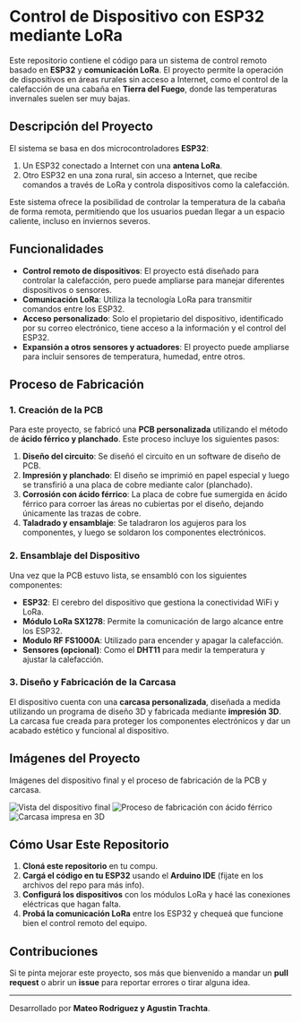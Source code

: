 # Control de Dispositivo con ESP32 mediante LoRa

Este repositorio contiene el código para un sistema de control remoto basado en **ESP32** y **comunicación LoRa**. El proyecto permite la operación de dispositivos en áreas rurales sin acceso a Internet, como el control de la calefacción de una cabaña en **Tierra del Fuego**, donde las temperaturas invernales suelen ser muy bajas.

## Descripción del Proyecto

El sistema se basa en dos microcontroladores **ESP32**:
1. Un ESP32 conectado a Internet con una **antena LoRa**.
2. Otro ESP32 en una zona rural, sin acceso a Internet, que recibe comandos a través de LoRa y controla dispositivos como la calefacción.

Este sistema ofrece la posibilidad de controlar la temperatura de la cabaña de forma remota, permitiendo que los usuarios puedan llegar a un espacio caliente, incluso en inviernos severos.

## Funcionalidades

- **Control remoto de dispositivos**: El proyecto está diseñado para controlar la calefacción, pero puede ampliarse para manejar diferentes dispositivos o sensores.
- **Comunicación LoRa**: Utiliza la tecnología LoRa para transmitir comandos entre los ESP32.
- **Acceso personalizado**: Solo el propietario del dispositivo, identificado por su correo electrónico, tiene acceso a la información y el control del ESP32.
- **Expansión a otros sensores y actuadores**: El proyecto puede ampliarse para incluir sensores de temperatura, humedad, entre otros.

## Proceso de Fabricación

### 1. Creación de la PCB

Para este proyecto, se fabricó una **PCB personalizada** utilizando el método de **ácido férrico y planchado**. Este proceso incluye los siguientes pasos:

1. **Diseño del circuito**: Se diseñó el circuito en un software de diseño de PCB.
2. **Impresión y planchado**: El diseño se imprimió en papel especial y luego se transfirió a una placa de cobre mediante calor (planchado).
3. **Corrosión con ácido férrico**: La placa de cobre fue sumergida en ácido férrico para corroer las áreas no cubiertas por el diseño, dejando únicamente las trazas de cobre.
4. **Taladrado y ensamblaje**: Se taladraron los agujeros para los componentes, y luego se soldaron los componentes electrónicos.

### 2. Ensamblaje del Dispositivo

Una vez que la PCB estuvo lista, se ensambló con los siguientes componentes:
- **ESP32**: El cerebro del dispositivo que gestiona la conectividad WiFi y LoRa.
- **Módulo LoRa SX1278**: Permite la comunicación de largo alcance entre los ESP32.
- **Modulo RF FS1000A**: Utilizado para encender y apagar la calefacción.
- **Sensores (opcional)**: Como el **DHT11** para medir la temperatura y ajustar la calefacción.

### 3. Diseño y Fabricación de la Carcasa

El dispositivo cuenta con una **carcasa personalizada**, diseñada a medida utilizando un programa de diseño 3D y fabricada mediante **impresión 3D**. La carcasa fue creada para proteger los componentes electrónicos y dar un acabado estético y funcional al dispositivo.

## Imágenes del Proyecto

Imágenes del dispositivo final y el proceso de fabricación de la PCB y carcasa.

![Vista del dispositivo final](ruta/a/tu/imagen1.jpg)
![Proceso de fabricación con ácido férrico](ruta/a/tu/imagen2.jpg)
![Carcasa impresa en 3D](ruta/a/tu/imagen3.jpg)

## Cómo Usar Este Repositorio

1. **Cloná este repositorio** en tu compu.
2. **Cargá el código en tu ESP32** usando el **Arduino IDE** (fijate en los archivos del repo para más info).
3. **Configurá los dispositivos** con los módulos LoRa y hacé las conexiones eléctricas que hagan falta.
4. **Probá la comunicación LoRa** entre los ESP32 y chequeá que funcione bien el control remoto del equipo.

## Contribuciones

Si te pinta mejorar este proyecto, sos más que bienvenido a mandar un **pull request** o abrir un **issue** para reportar errores o tirar alguna idea.

---

Desarrollado por **Mateo Rodriguez y Agustin Trachta**.
